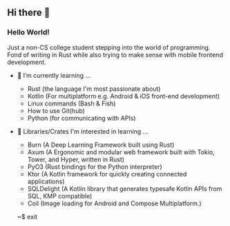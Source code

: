 ## Hi there 👋

<!--
**DeepSpaceTravel/DeepSpaceTravel** is a ✨ _special_ ✨ repository because its `README.md` (this file) appears on your GitHub profile.

Here are some ideas to get you started:

- 🔭 I’m currently working on ...
- 👯 I’m looking to collaborate on ...
- 🤔 I’m looking for help with ...
- 💬 Ask me about ...
- 📫 How to reach me: ...
- 😄 Pronouns: ...
- ⚡ Fun fact: ...
-->

### Hello World!

Just a non-CS college student stepping into the world of programming. Fond of writing in Rust while also trying to make sense with mobile frontend development.

- 🌱 I’m currently learning ...
  * Rust (the language I'm  most passionate about)
  * Kotlin (For multiplatform e.g. Android & iOS front-end development)
  * Linux commands (Bash & Fish)
  * How to use Git(hub)
  * Python (for communicating with APIs)

- 📖 Libraries/Crates I'm interested in learning ...
  * Burn (A Deep Learning Framework built using Rust)
  * Axum (A Ergonomic and modular web framework built with Tokio, Tower, and Hyper, written in Rust)
  * PyO3 (Rust bindings for the Python interpreter)
  * Ktor (A Kotlin framework for quickly creating connected applications)
  * SQLDelight (A Kotlin library that generates typesafe Kotlin APIs from SQL, KMP compatible)
  * Coil (Image loading for Android and Compose Multiplatform.)
 
  ~$ exit
